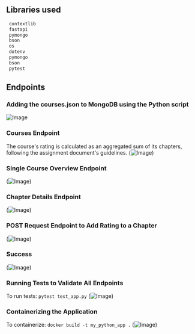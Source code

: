## Libraries used
```py
 contextlib
 fastapi 
 pymongo 
 bson 
 os
 dotenv 
 pymongo 
 bson 
 pytest
```

## Endpoints

### Adding the courses.json to MongoDB using the Python script
![Image](https://github.com/MaxLopezSalgado/python_backend_system/blob/main/assets/100579900/3fae4805-9e0e-4d30-a3ba-e8b3ad761558.png)

### Courses Endpoint
The course's rating is calculated as an aggregated sum of its chapters, following the assignment document's guidelines.
(![Image](https://github.com/MaxLopezSalgado/python_backend_system/blob/main/assets/100579900/0417a618-50b3-4267-bbd3-d5bcbff0ab51.png))

### Single Course Overview Endpoint
(![Image](https://github.com/MaxLopezSalgado/python_backend_system/blob/main/assets/100579900/02035010-7e92-4879-b7a1-8d6ff3acfa5a.png))

### Chapter Details Endpoint
(![Image](https://github.com/MaxLopezSalgado/python_backend_system/blob/main/assets/100579900/70112662-c495-4ba1-bfbc-db045bc51ad2.png))

### POST Request Endpoint to Add Rating to a Chapter
(![Image](https://github.com/MaxLopezSalgado/python_backend_system/blob/main/assets/100579900/ca2de8da-7bda-411a-9078-6063c4b341ba.png))

### Success
(![Image](https://github.com/MaxLopezSalgado/python_backend_system/blob/main/assets/100579900/91bb0046-b0c0-438d-9eb9-a60260f0c60f.png))

### Running Tests to Validate All Endpoints
To run tests: `pytest test_app.py`
(![Image](https://github.com/MaxLopezSalgado/python_backend_system/blob/main/assets/100579900/a6434277-9205-4370-8bb1-4838050ad56f.png))

### Containerizing the Application 
To containerize: `docker build -t my_python_app .`
(![Image](https://github.com/MaxLopezSalgado/python_backend_system/blob/main/assets/100579900/ae7198d0-809a-4ebd-ac3a-ed2c954f9df9.png))
